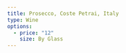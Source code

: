 ```yaml
---
title: Prosecco, Coste Petrai, Italy
type: Wine
options:
  - price: "12"
    size: By Glass
---
```


